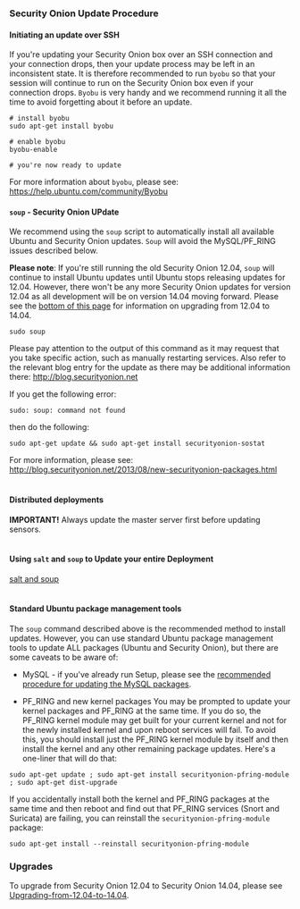 ### Security Onion Update Procedure ###

#### Initiating an update over SSH
If you're updating your Security Onion box over an SSH connection and your connection drops, then your update process may be left in an inconsistent state.  It is therefore recommended to run `byobu` so that your session will continue to run on the Security Onion box even if your connection drops.  `Byobu` is very handy and we recommend running it all the time to avoid forgetting about it before an update.
```
# install byobu
sudo apt-get install byobu

# enable byobu
byobu-enable

# you're now ready to update
```

For more information about `byobu`, please see:
https://help.ubuntu.com/community/Byobu

#### `soup` - Security Onion UPdate ####
We recommend using the `soup` script to automatically install all available Ubuntu and Security Onion updates.  `Soup` will avoid the MySQL/PF\_RING issues described below.

**Please note**: If you're still running the old Security Onion 12.04, `soup` will continue to install Ubuntu updates until Ubuntu stops releasing updates for 12.04.  However, there won't be any more Security Onion updates for version 12.04 as all development will be on version 14.04 moving forward.  Please see the [bottom of this page](#Upgrades) for information on upgrading from 12.04 to 14.04.
```
sudo soup
```

Please pay attention to the output of this command as it may request that you take specific action, such as manually restarting services.  Also refer to the relevant blog entry for the update as there may be additional information there:  http://blog.securityonion.net

If you get the following error:
```
sudo: soup: command not found
```
then do the following:
```
sudo apt-get update && sudo apt-get install securityonion-sostat
```

For more information, please see:
<a href='http://blog.securityonion.net/2013/08/new-securityonion-packages.html'><a href='http://blog.securityonion.net/2013/08/new-securityonion-packages.html'>http://blog.securityonion.net/2013/08/new-securityonion-packages.html</a></a>
<br>
<br>

#### Distributed deployments
**IMPORTANT!** Always update the master server first before updating sensors.
<br>
<br>

#### Using `salt` and `soup` to Update your entire Deployment ####
[salt and soup](Salt#using-salt-to-install-updates-across-your-entire-deployment)
<br>
<br>

#### Standard Ubuntu package management tools
The `soup` command described above is the recommended method to install updates.  However, you can use standard Ubuntu package management tools to update ALL packages (Ubuntu and Security Onion), but there are some caveats to be aware of:

  * MySQL - if you've already run Setup, please see the [recommended procedure for updating the MySQL packages](MySQLUpdates).

  * PF\_RING and new kernel packages
You may be prompted to update your kernel packages and PF\_RING at the same time.  If you do so, the PF\_RING kernel module may get built for your current kernel and not for the newly installed kernel and upon reboot services will fail.  To avoid this, you should install just the PF\_RING kernel module by itself and then install the kernel and any other remaining package updates.  Here's a one-liner that will do that:
```
sudo apt-get update ; sudo apt-get install securityonion-pfring-module ; sudo apt-get dist-upgrade
```
If you accidentally install both the kernel and PF\_RING packages at the same time and then reboot and find out that PF\_RING services (Snort and Suricata) are failing, you can reinstall the `securityonion-pfring-module` package:
```
sudo apt-get install --reinstall securityonion-pfring-module
```

### Upgrades
To upgrade from Security Onion 12.04 to Security Onion 14.04, please see [Upgrading-from-12.04-to-14.04](Upgrading-from-12.04-to-14.04).